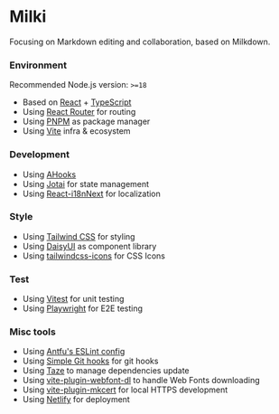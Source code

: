 # Milki

Focusing on Markdown editing and collaboration, based on Milkdown.

### Environment

Recommended Node.js version: `>=18`

- Based on [React](https://reactjs.org/) + [TypeScript](https://www.typescriptlang.org/)
- Using [React Router](https://reactrouter.com/) for routing
- Using [PNPM](https://pnpm.io/) as package manager
- Using [Vite](https://vitejs.dev/) infra & ecosystem

### Development

- Using [AHooks](https://ahooks.js.org/)
- Using [Jotai](https://jotai.org/) for state management
- Using [React-i18nNext](https://react.i18next.com/) for localization

### Style

- Using [Tailwind CSS](https://tailwindcss.com/) for styling
- Using [DaisyUI](https://daisyui.com/docs/install/) as component library
- Using [tailwindcss-icons](https://github.com/egoist/tailwindcss-icons) for CSS Icons

### Test

- Using [Vitest](https://vitest.dev) for unit testing
- Using [Playwright](https://playwright.dev/) for E2E testing

### Misc tools

- Using [Antfu's ESLint config](https://github.com/antfu/eslint-config)
- Using [Simple Git hooks](https://github.com/toplenboren/simple-git-hooks) for git hooks
- Using [Taze](https://github.com/antfu/taze) to manage dependencies update
- Using [vite-plugin-webfont-dl](https://github.com/feat-agency/vite-plugin-webfont-dl) to handle Web Fonts downloading
- Using [vite-plugin-mkcert](https://github.com/liuweiGL/vite-plugin-mkcert) for local HTTPS development
- Using [Netlify](https://netlify.com) for deployment